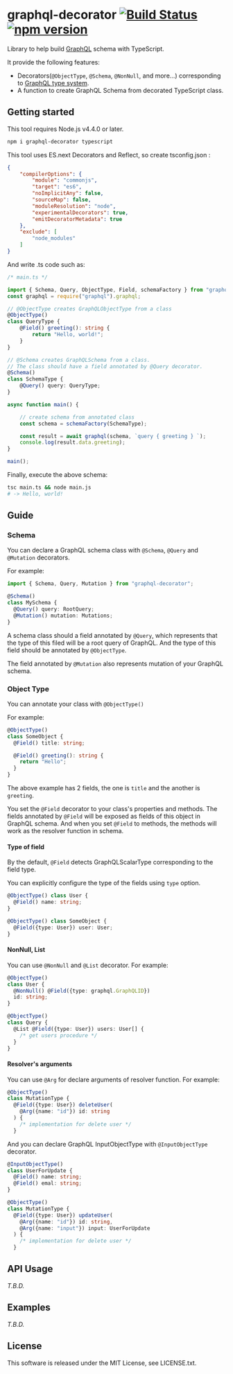 # graphql-decorator [![Build Status](https://travis-ci.org/Quramy/graphql-decorator.svg?branch=master)](https://travis-ci.org/Quramy/graphql-decorator) [![npm version](https://badge.fury.io/js/graphql-decorator.svg)](https://badge.fury.io/js/graphql-decorator)

Library to help build [GraphQL](http://graphql.org/) schema with TypeScript.

It provide the following features:
 * Decorators(`@ObjectType`, `@Schema`, `@NonNull`, and more...) corresponding to [GraphQL type system](http://graphql.org/docs/api-reference-type-system/). 
 * A function to create GraphQL Schema from decorated TypeScript class.

## Getting started

This tool requires Node.js v4.4.0 or later.

```sh
npm i graphql-decorator typescript
```

This tool uses ES.next Decorators and Reflect, so create tsconfig.json :

```json
{
    "compilerOptions": {
        "module": "commonjs",
        "target": "es6",
        "noImplicitAny": false,
        "sourceMap": false,
        "moduleResolution": "node",
        "experimentalDecorators": true,
        "emitDecoratorMetadata": true
    },
    "exclude": [
        "node_modules"
    ]
}
```

And write .ts code such as:

```ts
/* main.ts */

import { Schema, Query, ObjectType, Field, schemaFactory } from "graphql-decorator";
const graphql = require("graphql").graphql;

// @ObjectType creates GraphQLObjectType from a class
@ObjectType()
class QueryType {
    @Field() greeting(): string {
        return "Hello, world!";
    }
}

// @Schema creates GraphQLSchema from a class.
// The class should have a field annotated by @Query decorator.
@Schema()
class SchemaType {
    @Query() query: QueryType;
}

async function main() {

    // create schema from annotated class
    const schema = schemaFactory(SchemaType);

    const result = await graphql(schema, `query { greeting } `);
    console.log(result.data.greeting);
}

main();
```

Finally, execute the above schema:

```sh
tsc main.ts && node main.js
# -> Hello, world!
```

## Guide

### Schema

You can declare a GraphQL schema class with `@Schema`, `@Query` and `@Mutation` decorators.

For example:

```ts
import { Schema, Query, Mutation } from "graphql-decorator";

@Schema()
class MySchema {
  @Query() query: RootQuery;
  @Mutation() mutation: Mutations;
}
```

A schema class should a field annotated by `@Query`, which represents that the type of this filed will be a root query of GraphQL. And the type of this field should be annotated by `@ObjectType`.

The field annotated by `@Mutation` also represents mutation of your GraphQL schema.

### Object Type
You can annotate your class with `@ObjectType()`

For example:

```ts
@ObjectType()
class SomeObject {
  @Field() title: string;

  @Field() greeting(): string {
    return "Hello";
  }
}
```

The above example has 2 fields, the one is `title` and the another is `greeting`.

You set the `@Field` decorator to your class's properties and methods. The fields annotated by `@Field` will be exposed as fields of this object in GraphQL schema. And when you set `@Field` to methods, the methods will work as the resolver function in schema.

#### Type of field

By the default, `@Field` detects GraphQLScalarType corresponding to the field type.

You can explicitly configure the type of the fields using `type` option.

```ts
@ObjectType() class User {
  @Field() name: string;
}

@ObjectType() class SomeObject {
  @Field({type: User}) user: User;
}
```

#### NonNull, List

You can use `@NonNull` and `@List` decorator. For example:

```ts
@ObjectType()
class User {
  @NonNull() @Field({type: graphql.GraphQLID})
  id: string;
}

@ObjectType()
class Query {
  @List @Field({type: User}) users: User[] {
    /* get users procedure */
  }
}
```

#### Resolver's arguments

You can use `@Arg` for declare arguments of resolver function. For example:

```ts
@ObjectType()
class MutationType {
  @Field({type: User}) deleteUser(
    @Arg({name: "id"}) id: string
  ) {
    /* implementation for delete user */
  }
```

And you can declare GraphQL InputObjectType with `@InputObjectType` decorator.

```ts
@InputObjectType()
class UserForUpdate {
  @Field() name: string;
  @Field() emal: string;
}

@ObjectType()
class MutationType {
  @Field({type: User}) updateUser(
    @Arg({name: "id"}) id: string,
    @Arg({name: "input"}) input: UserForUpdate
  ) {
    /* implementation for delete user */
  }
```

## API Usage
*T.B.D.*

## Examples
*T.B.D.*

## License
This software is released under the MIT License, see LICENSE.txt.
